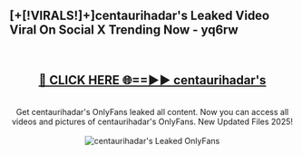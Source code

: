 <h2>[+[!VIRALS!]+]centaurihadar's Leaked Video Viral On Social X Trending Now - yq6rw</h2>
<br>
<div align="center">
<h2><a href="https://libra.edu.pl?centaurihadar's" rel="nofollow">🔴 CLICK HERE 🌐==►► centaurihadar's</a></h2>
<br>
Get centaurihadar's OnlyFans leaked all content. Now you can access all videos and pictures of centaurihadar's OnlyFans. New Updated Files 2025!
<br>
<br>
<a href="https://libra.edu.pl?centaurihadar's" rel="nofollow" data-target="animated-image.originalLink"><img src="https://i.ibb.co.com/WyWwxjT/player-gif2.gif" alt="centaurihadar's Leaked OnlyFans" style="max-width: 100%; display: inline-block;" data-target="animated-image.originalImage"></a>
</div>
<br>
